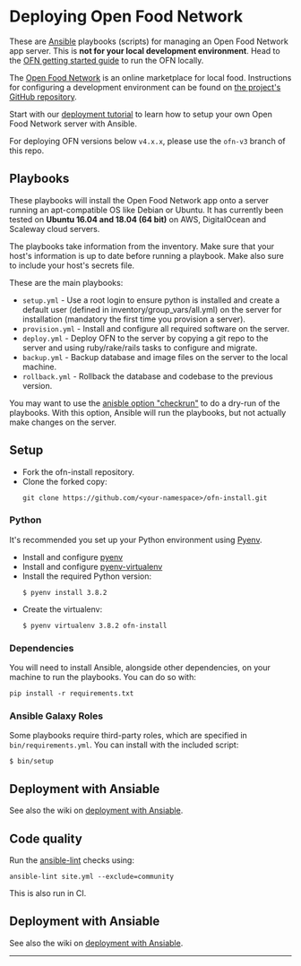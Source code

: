 Deploying Open Food Network
===========================

These are [Ansible](http://docs.ansible.com/ansible/) playbooks (scripts) for managing an Open Food Network app server. This is **not for your local development environment**. Head to the [OFN getting started guide](https://github.com/openfoodfoundation/openfoodnetwork/blob/master/GETTING_STARTED.md) to run the OFN locally.

The [Open Food Network](http://openfoodnetwork.org) is an online marketplace for local food. Instructions for configuring a development environment can be found on [the project's GitHub repository](https://github.com/openfoodfoundation/openfoodnetwork).

Start with our [deployment tutorial](https://github.com/openfoodfoundation/ofn-install/wiki) to learn how to setup your own Open Food Network server with Ansible.

For deploying OFN versions below `v4.x.x`, please use the `ofn-v3` branch of this repo.

## Playbooks

These playbooks will install the Open Food Network app onto a server running an apt-compatible OS like Debian or Ubuntu. It has currently been tested on **Ubuntu 16.04 and 18.04 (64 bit)** on AWS, DigitalOcean and Scaleway cloud servers.

The playbooks take information from the inventory. Make sure that your host's information is up to date before running a playbook. Make also sure to include your host's secrets file.

These are the main playbooks:

* `setup.yml` - Use a root login to ensure python is installed and create a default user (defined in inventory/group_vars/all.yml) on the server for installation (mandatory the first time you provision a server).
* `provision.yml` - Install and configure all required software on the server.
* `deploy.yml` - Deploy OFN to the server by copying a git repo to the server and using ruby/rake/rails tasks to configure and migrate.
* `backup.yml` - Backup database and image files on the server to the local machine.
* `rollback.yml` - Rollback the database and codebase to the previous version.

You may want to use the [anisble option "checkrun"](http://docs.ansible.com/playbooks_checkmode.html) to do a dry-run of the playbooks. With this option, Ansible will run the playbooks, but not actually make changes on the server.


## Setup

* Fork the ofn-install repository.
* Clone the forked copy:
  ```
  git clone https://github.com/<your-namespace>/ofn-install.git
  ```

### Python

It's recommended you set up your Python environment using [Pyenv](https://github.com/pyenv/pyenv).

* Install and configure [pyenv](https://github.com/pyenv/pyenv)
* Install and configure [pyenv-virtualenv](https://github.com/pyenv/pyenv-virtualenv)
* Install the required Python version:
  ```
  $ pyenv install 3.8.2
  ```
* Create the virtualenv:
  ```
  $ pyenv virtualenv 3.8.2 ofn-install
  ```

### Dependencies

You will need to install Ansible, alongside other dependencies, on your machine to run the playbooks. You can do so with:

```
pip install -r requirements.txt
```

### Ansible Galaxy Roles

Some playbooks require third-party roles, which are specified in `bin/requirements.yml`. You can install with the included script:

```
$ bin/setup
```

## Deployment with Ansiable

See also the wiki on [deployment with Ansiable](https://github.com/openfoodfoundation/ofn-install/wiki/Deployment-with-Ansible).

## Code quality

Run the [ansible-lint](https://github.com/willthames/ansible-lint) checks using:
```
ansible-lint site.yml --exclude=community
```

This is also run in CI.

## Deployment with Ansiable

See also the wiki on [deployment with Ansiable](https://github.com/openfoodfoundation/ofn-install/wiki/Deployment-with-Ansible).

---
